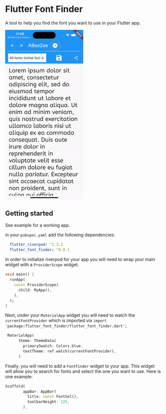 # Flutter Font Finder
A tool to help you find the font you want to use in your Flutter app. 

<img src="img/readme.gif" width="50%" height="50%"/>

## Getting started
See example for a working app.

in your `pubspec.yaml` add the following dependencies:
```yaml
  flutter_riverpod: ^2.3.2
  flutter_font_finder: ^0.0.1
```

In order to initialize riverpod for your app you will need to wrap your main widget with a `ProviderScope` widget.
```dart
void main() {
  runApp(
    const ProviderScope(
      child: MyApp(),
    ),
  );
}
```

Next, under your `MaterialApp` widget you will need to watch the `currentFontProvider` which is imported via `import 'package:flutter_font_finder/flutter_font_finder.dart';`

```dart
 MaterialApp(
      theme: ThemeData(
        primarySwatch: Colors.blue,
        textTheme: ref.watch(currentFontProvider),
      )
```

Finally, you will need to add a `FontFinder` widget to your app. This widget will allow you to search for fonts and select the one you want to use. Here is one example:

```dart
Scaffold(
        appBar: AppBar(
          title: const FontSel(),
          toolbarHeight: 125,
        ),
```
